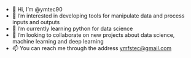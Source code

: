 - 👋 Hi, I’m @ymtec90
- 👀 I’m interested in developing tools for manipulate data and process inputs and outputs
- 🌱 I’m currently learning python for data science
- 💞️ I’m looking to collaborate on new projects about data science, machine learning and deep learning
- 📫 You can reach me through the address ymfstec@gmail.com

<!---
ymtec90/ymtec90 is a ✨ special ✨ repository because its `README.md` (this file) appears on your GitHub profile.
You can click the Preview link to take a look at your changes.
--->
